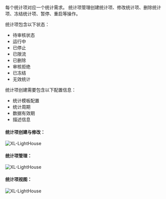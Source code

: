 每个统计项对应一个统计需求。
统计项管理创建统计项、修改统计项、删除统计项、冻结统计项、暂停、重启等操作。

统计项包含以下状态：

+ 待审核状态
+ 运行中
+ 已停止
+ 已限流
+ 已删除
+ 审核拒绝
+ 已冻结
+ 无效统计

统计项创建需要包含以下配置信息：

+ 统计模板配置
+ 统计周期
+ 数据有效期
+ 描述信息


#### 统计项创建与修改：
![XL-LightHouse](https://lighthousedp-1300542249.cos.ap-nanjing.myqcloud.com/screenshot_v2/21.jpg)

#### 统计项管理：
![XL-LightHouse](https://lighthousedp-1300542249.cos.ap-nanjing.myqcloud.com/screenshot_v2/21.jpg)

#### 统计项视图：
![XL-LightHouse](https://lighthousedp-1300542249.cos.ap-nanjing.myqcloud.com/screenshot_v2/19.jpg)


